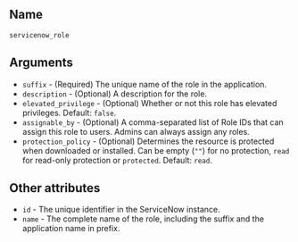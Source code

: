 ## Name

`servicenow_role`

## Arguments

* `suffix` - (Required) The unique name of the role in the application.
* `description` - (Optional) A description for the role.
* `elevated_privilege` - (Optional) Whether or not this role has elevated privileges. Default: `false`.
* `assignable_by` - (Optional) A comma-separated list of Role IDs that can assign this role to users. Admins can always assign any roles.
* `protection_policy` - (Optional) Determines the resource is protected when downloaded or installed. Can be empty (`""`) for no protection, `read` for read-only protection or `protected`. Default: `read`.

## Other attributes
* `id` - The unique identifier in the ServiceNow instance.
* `name` - The complete name of the role, including the suffix and the application name in prefix.